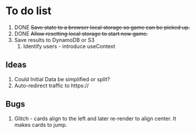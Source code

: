 # To do list

1. DONE ~~Save state to a browser local storage so game can be picked up.~~
1. DONE ~~Allow resetting local storage to start new game.~~
1. Save results to DynamoDB or S3
   1. Identify users - introduce useContext

## Ideas

1. Could Initial Data be simplified or split?
1. Auto-redirect traffic to https://

## Bugs

1. Glitch - cards align to the left and later re-render to align center. It makes cards to jump.
